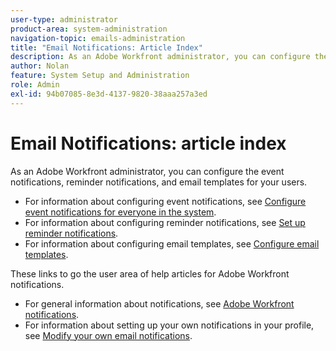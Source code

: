 ```yaml
---
user-type: administrator
product-area: system-administration
navigation-topic: emails-administration
title: "Email Notifications: Article Index"
description: As an Adobe Workfront administrator, you can configure the event notifications, reminder notifications, and email templates for your users.
author: Nolan
feature: System Setup and Administration
role: Admin
exl-id: 94b07085-8e3d-4137-9820-38aaa257a3ed
---
```

# Email Notifications: article index

 <!-- Audited: 1/2024 -->

As an Adobe Workfront administrator, you can configure the event notifications, reminder notifications, and email templates for your users.

* For information about configuring event notifications, see [Configure event notifications for everyone in the system](../../../administration-and-setup/manage-workfront/emails/configure-event-notifications-for-everyone-in-the-system.md).
* For information about configuring reminder notifications, see [Set up reminder notifications](../../../administration-and-setup/manage-workfront/emails/set-up-reminder-notifications.md).
* For information about configuring email templates, see [Configure email templates](../../../administration-and-setup/manage-workfront/emails/configure-email-templates.md).

These links to go the user area of help articles for Adobe Workfront notifications.

* For general information about notifications, see [Adobe Workfront notifications](/help/quicksilver/workfront-basics/using-notifications/event-notifications.md).
* For information about setting up your own notifications in your profile, see [Modify your own email notifications](/help/quicksilver/workfront-basics/using-notifications/activate-or-deactivate-your-own-event-notifications.md).
